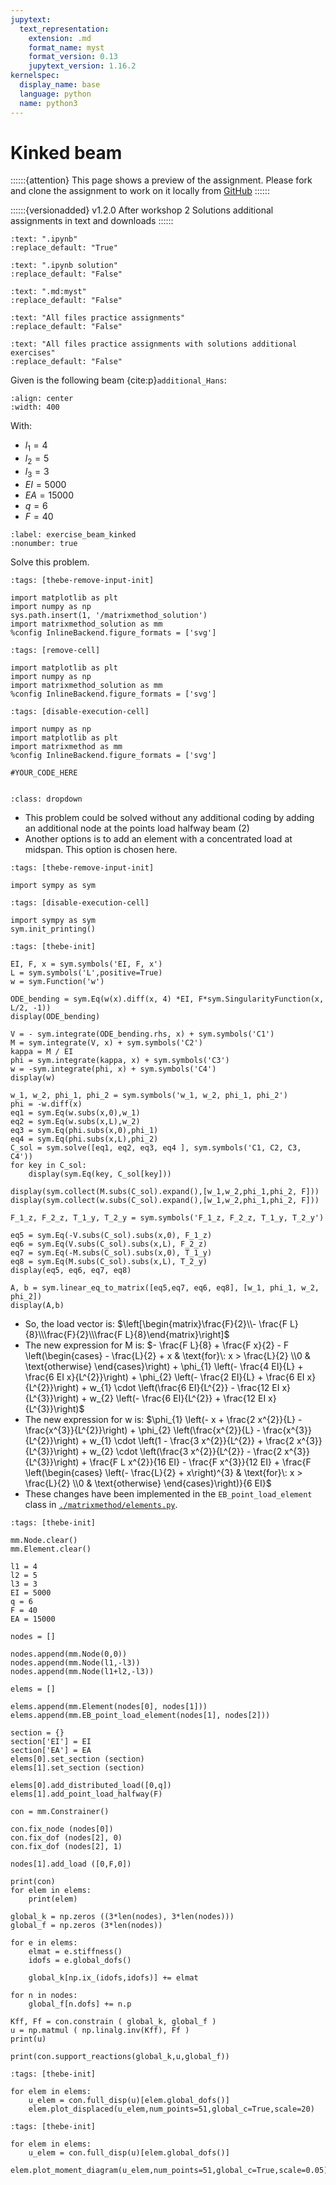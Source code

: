 ```yaml
---
jupytext:
  text_representation:
    extension: .md
    format_name: myst
    format_version: 0.13
    jupytext_version: 1.16.2
kernelspec:
  display_name: base
  language: python
  name: python3
---
```


# Kinked beam

::::::{attention}
This page shows a preview of the assignment. Please fork and clone the assignment to work on it locally from [GitHub](https://github.com/CIEM5000-2025/practice-assignments)
::::::

::::::{versionadded} v1.2.0 After workshop 2
Solutions additional assignments  in text and downloads 
::::::

```{custom_download_link} ./beam_kinked_stripped.ipynb
:text: ".ipynb"
:replace_default: "True"
```

```{custom_download_link} ./beam_kinked_stripped_sol.ipynb
:text: ".ipynb solution"
:replace_default: "False"
```

```{custom_download_link} ./beam_kinked.md
:text: ".md:myst"
:replace_default: "False"
```

```{custom_download_link} https://github.com/CIEM5000-2025/practice-assignments
:text: "All files practice assignments"
:replace_default: "False"
```

```{custom_download_link} https://github.com/CIEM5000-2025/practice-assignments/tree/solution_additional_exercises
:text: "All files practice assignments with solutions additional exercises"
:replace_default: "False"
```

Given is the following beam {cite:p}`additional_Hans`:

```{figure} https://raw.githubusercontent.com/ibcmrocha/public/main/newforce.png
:align: center
:width: 400
```

With:
- $l_1 = 4$
- $l_2 = 5$
- $l_3 = 3$
- $EI = 5000$
- $EA = 15000$
- $q = 6$
- $F = 40$

```{exercise-start} Kinked beam
:label: exercise_beam_kinked
:nonumber: true
```

Solve this problem.

```{code-cell} ipython3
:tags: [thebe-remove-input-init]

import matplotlib as plt
import numpy as np
sys.path.insert(1, '/matrixmethod_solution')
import matrixmethod_solution as mm
%config InlineBackend.figure_formats = ['svg']
```

```{code-cell} ipython3
:tags: [remove-cell]

import matplotlib as plt
import numpy as np
import matrixmethod_solution as mm
%config InlineBackend.figure_formats = ['svg']
```

```{code-cell} ipython3
:tags: [disable-execution-cell]

import numpy as np
import matplotlib as plt
import matrixmethod as mm
%config InlineBackend.figure_formats = ['svg']
```

```{code-cell} ipython3
#YOUR_CODE_HERE
```

```{exercise-end}
```

```{solution-start} exercise_beam_kinked
:class: dropdown
```

- This problem could be solved without any additional coding by adding an additional node at the points load halfway beam (2)
- Another options is to add an element with a concentrated load at midspan. This option is chosen here.

```{code-cell} ipython3
:tags: [thebe-remove-input-init]

import sympy as sym
```

```{code-cell} ipython3
:tags: [disable-execution-cell]

import sympy as sym
sym.init_printing()
```

```{code-cell} ipython3
:tags: [thebe-init]

EI, F, x = sym.symbols('EI, F, x')
L = sym.symbols('L',positive=True)
w = sym.Function('w')

ODE_bending = sym.Eq(w(x).diff(x, 4) *EI, F*sym.SingularityFunction(x, L/2, -1))
display(ODE_bending)

V = - sym.integrate(ODE_bending.rhs, x) + sym.symbols('C1')
M = sym.integrate(V, x) + sym.symbols('C2')
kappa = M / EI
phi = sym.integrate(kappa, x) + sym.symbols('C3')
w = -sym.integrate(phi, x) + sym.symbols('C4')
display(w)

w_1, w_2, phi_1, phi_2 = sym.symbols('w_1, w_2, phi_1, phi_2')
phi = -w.diff(x)
eq1 = sym.Eq(w.subs(x,0),w_1)
eq2 = sym.Eq(w.subs(x,L),w_2)
eq3 = sym.Eq(phi.subs(x,0),phi_1)
eq4 = sym.Eq(phi.subs(x,L),phi_2)
C_sol = sym.solve([eq1, eq2, eq3, eq4 ], sym.symbols('C1, C2, C3, C4'))
for key in C_sol:
    display(sym.Eq(key, C_sol[key]))

display(sym.collect(M.subs(C_sol).expand(),[w_1,w_2,phi_1,phi_2, F]))
display(sym.collect(w.subs(C_sol).expand(),[w_1,w_2,phi_1,phi_2, F]))

F_1_z, F_2_z, T_1_y, T_2_y = sym.symbols('F_1_z, F_2_z, T_1_y, T_2_y')

eq5 = sym.Eq(-V.subs(C_sol).subs(x,0), F_1_z)
eq6 = sym.Eq(V.subs(C_sol).subs(x,L), F_2_z)
eq7 = sym.Eq(-M.subs(C_sol).subs(x,0), T_1_y)
eq8 = sym.Eq(M.subs(C_sol).subs(x,L), T_2_y)
display(eq5, eq6, eq7, eq8)

A, b = sym.linear_eq_to_matrix([eq5,eq7, eq6, eq8], [w_1, phi_1, w_2, phi_2])
display(A,b)
```

- So, the load vector is: $\left[\begin{matrix}\frac{F}{2}\\- \frac{F L}{8}\\\frac{F}{2}\\\frac{F L}{8}\end{matrix}\right]$
- The new expression for M is: $- \frac{F L}{8} + \frac{F x}{2} - F \left(\begin{cases} - \frac{L}{2} + x & \text{for}\: x > \frac{L}{2} \\0 & \text{otherwise} \end{cases}\right) + \phi_{1} \left(- \frac{4 EI}{L} + \frac{6 EI x}{L^{2}}\right) + \phi_{2} \left(- \frac{2 EI}{L} + \frac{6 EI x}{L^{2}}\right) + w_{1} \cdot \left(\frac{6 EI}{L^{2}} - \frac{12 EI x}{L^{3}}\right) + w_{2} \left(- \frac{6 EI}{L^{2}} + \frac{12 EI x}{L^{3}}\right)$
- The new expression for w is: $\phi_{1} \left(- x + \frac{2 x^{2}}{L} - \frac{x^{3}}{L^{2}}\right) + \phi_{2} \left(\frac{x^{2}}{L} - \frac{x^{3}}{L^{2}}\right) + w_{1} \cdot \left(1 - \frac{3 x^{2}}{L^{2}} + \frac{2 x^{3}}{L^{3}}\right) + w_{2} \cdot \left(\frac{3 x^{2}}{L^{2}} - \frac{2 x^{3}}{L^{3}}\right) + \frac{F L x^{2}}{16 EI} - \frac{F x^{3}}{12 EI} + \frac{F \left(\begin{cases} \left(- \frac{L}{2} + x\right)^{3} & \text{for}\: x > \frac{L}{2} \\0 & \text{otherwise} \end{cases}\right)}{6 EI}$
- These changes have been implemented in the `EB_point_load_element` class in [`./matrixmethod/elements.py`](exercise_beam_kinked_py).

```{code-cell} ipython3
:tags: [thebe-init]

mm.Node.clear()
mm.Element.clear()

l1 = 4
l2 = 5
l3 = 3
EI = 5000
q = 6
F = 40
EA = 15000

nodes = []

nodes.append(mm.Node(0,0))
nodes.append(mm.Node(l1,-l3))
nodes.append(mm.Node(l1+l2,-l3))

elems = []

elems.append(mm.Element(nodes[0], nodes[1]))
elems.append(mm.EB_point_load_element(nodes[1], nodes[2]))

section = {}
section['EI'] = EI
section['EA'] = EA
elems[0].set_section (section)
elems[1].set_section (section)

elems[0].add_distributed_load([0,q])
elems[1].add_point_load_halfway(F)

con = mm.Constrainer()

con.fix_node (nodes[0])
con.fix_dof (nodes[2], 0)
con.fix_dof (nodes[2], 1)

nodes[1].add_load ([0,F,0])

print(con)
for elem in elems:
    print(elem)

global_k = np.zeros ((3*len(nodes), 3*len(nodes)))
global_f = np.zeros (3*len(nodes))

for e in elems:
    elmat = e.stiffness()
    idofs = e.global_dofs()
    
    global_k[np.ix_(idofs,idofs)] += elmat

for n in nodes:
    global_f[n.dofs] += n.p

Kff, Ff = con.constrain ( global_k, global_f )
u = np.matmul ( np.linalg.inv(Kff), Ff )
print(u)

print(con.support_reactions(global_k,u,global_f))
```

```{code-cell} ipython3
:tags: [thebe-init]

for elem in elems:
    u_elem = con.full_disp(u)[elem.global_dofs()]
    elem.plot_displaced(u_elem,num_points=51,global_c=True,scale=20)
```

```{code-cell} ipython3
:tags: [thebe-init]

for elem in elems:
    u_elem = con.full_disp(u)[elem.global_dofs()]
    elem.plot_moment_diagram(u_elem,num_points=51,global_c=True,scale=0.05)
```

```{solution-end}
```
